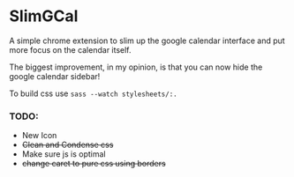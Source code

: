 # SlimGCal
A simple chrome extension to slim up the google calendar interface and put more focus on the calendar itself.

The biggest improvement, in my opinion, is that you can now hide the google calendar sidebar!

To build css use `sass --watch stylesheets/:.`

### TODO:
* New Icon
* ~~Clean and Condense css~~
* Make sure js is optimal
* ~~change caret to pure css using borders~~
